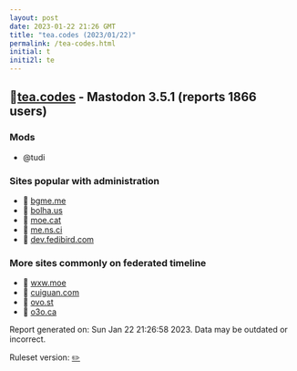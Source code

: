 ```yaml
---
layout: post
date: 2023-01-22 21:26 GMT
title: "tea.codes (2023/01/22)"
permalink: /tea-codes.html
initial: t
initi2l: te
---
```


## 🐘[tea.codes](https://tea.codes) - Mastodon 3.5.1 (reports 1866 users)

### Mods
 * @tudi

### Sites popular with administration

* 🐘 [bgme.me](/bgme-me.html)
* 🐘 [bolha.us](/bolha-us.html)
* 🐘 [moe.cat](/moe-cat.html)
* 🐘 [me.ns.ci](/me-ns-ci.html)
* 🐘 [dev.fedibird.com](/dev-fedibird-com.html)

### More sites commonly on federated timeline

* 🐘 [wxw.moe](/wxw-moe.html)
* 🐘 [cuiguan.com](/cuiguan-com.html)
* 🐘 [ovo.st](/ovo-st.html)
* 🐘 [o3o.ca](/o3o-ca.html)

Report generated on: Sun Jan 22 21:26:58 2023. Data may be outdated or incorrect.

Ruleset version: [✏️](/version-pencil)
